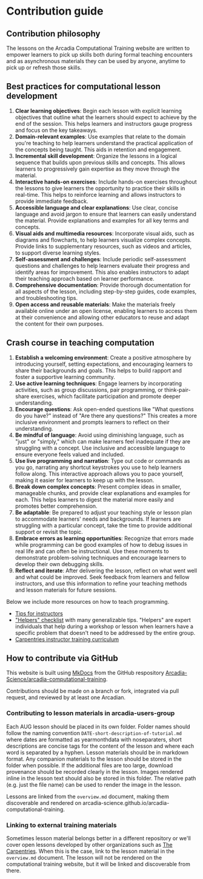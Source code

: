 # Contribution guide

## Contribution philosophy

The lessons on the Arcadia Computational Training website are written to empower learners to pick up skills both during formal teaching encounters and as asynchronous materials they can be used by anyone, anytime to pick up or refresh those skills. 

## Best practices for computational lesson development

1. **Clear learning objectives**: Begin each lesson with explicit learning objectives that outline what the learners should expect to achieve by the end of the session. This helps learners and instructors gauge progress and focus on the key takeaways.
2. **Domain-relevant examples**: Use examples that relate to the domain you're teaching to help learners understand the practical application of the concepts being taught. This aids in retention and engagement.
3. **Incremental skill development**: Organize the lessons in a logical sequence that builds upon previous skills and concepts. This allows learners to progressively gain expertise as they move through the material.
4. **Interactive hands-on exercises**: Include hands-on exercises throughout the lessons to give learners the opportunity to practice their skills in real-time. This helps to reinforce learning and allows instructors to provide immediate feedback.
5. **Accessible language and clear explanations**: Use clear, concise language and avoid jargon to ensure that learners can easily understand the material. Provide explanations and examples for all key terms and concepts.
6. **Visual aids and multimedia resources**: Incorporate visual aids, such as diagrams and flowcharts, to help learners visualize complex concepts. Provide links to supplementary resources, such as videos and articles, to support diverse learning styles.
7. **Self-assessment and challenges**: Include periodic self-assessment questions and challenges to help learners evaluate their progress and identify areas for improvement. This also enables instructors to adapt their teaching approach based on learner performance.
8. **Comprehensive documentation**: Provide thorough documentation for all aspects of the lesson, including step-by-step guides, code examples, and troubleshooting tips.
9. **Open access and reusable materials**: Make the materials freely available online under an open license, enabling learners to access them at their convenience and allowing other educators to reuse and adapt the content for their own purposes.

## Crash course in teaching computation

1. **Establish a welcoming environment**: Create a positive atmosphere by introducing yourself, setting expectations, and encouraging learners to share their backgrounds and goals. This helps to build rapport and foster a supportive learning community.
2. **Use active learning techniques**: Engage learners by incorporating activities, such as group discussions, pair programming, or think-pair-share exercises, which facilitate participation and promote deeper understanding.
3. **Encourage questions**: Ask open-ended questions like "What questions do you have?" instead of "Are there any questions?" This creates a more inclusive environment and prompts learners to reflect on their understanding.
4. **Be mindful of language**: Avoid using diminishing language, such as "just" or "simply," which can make learners feel inadequate if they are struggling with a concept. Use inclusive and accessible language to ensure everyone feels valued and included.
5. **Use live programming and narration**: Type out code or commands as you go, narrating any shortcut keystrokes you use to help learners follow along. This interactive approach allows you to pace yourself, making it easier for learners to keep up with the lesson.
6. **Break down complex concepts**: Present complex ideas in smaller, manageable chunks, and provide clear explanations and examples for each. This helps learners to digest the material more easily and promotes better comprehension.
7. **Be adaptable**: Be prepared to adjust your teaching style or lesson plan to accommodate learners' needs and backgrounds. If learners are struggling with a particular concept, take the time to provide additional support or revisit the topic.
8. **Embrace errors as learning opportunities**: Recognize that errors made while programming can be good examples of how to debug issues in real life and can often be instructional. Use these moments to demonstrate problem-solving techniques and encourage learners to develop their own debugging skills.
9. **Reflect and iterate**: After delivering the lesson, reflect on what went well and what could be improved. Seek feedback from learners and fellow instructors, and use this information to refine your teaching methods and lesson materials for future sessions.

Below we include more resources on how to teach programming.

* [Tips for instructors](https://docs.carpentries.org/topic_folders/hosts_instructors/instructor_tips.html)
* ["Helpers" checklist](https://docs.carpentries.org/topic_folders/hosts_instructors/hosts_instructors_checklist.html#helper-checklist) with many generalizable tips. "Helpers" are expert individuals that help during a workshop or lesson when learners have a specific problem that doesn't need to be addressed by the entire group.
* [Carpentries instructor training curriculum](https://carpentries.github.io/instructor-training/)

## How to contribute via GitHub

This website is built using [MkDocs](https://www.mkdocs.org/) from the GitHub respository [Arcadia-Science/arcadia-computational-training](https://github.com/Arcadia-Science/arcadia-computational-training).

Contributions should be made on a branch or fork, integrated via pull request, and reviewed by at least one Arcadian.

### Contributing to lesson materials in arcadia-users-group

Each AUG lesson should be placed in its own folder. 
Folder names should follow the naming convention `DATE-short-description-of-tutorial.md` where dates are formatted as yearmonthdata with noseparaters, short descriptions are concise tags for the content of the lesson and where each word is separated by a hyphen.
Lesson materials should be in markdown format.
Any companion materials to the lesson should be stored in the folder when possible.
If the additional files are too large, download provenance should be recorded clearly in the lesson.
Images rendered inline in the lesson text should also be stored in this folder.
The relative path (e.g. just the file name) can be used to render the image in the lesson.

Lessons are linked from the `overview.md` document, making them discoverable and rendered on arcadia-science.github.io/arcadia-computational-training.

### Linking to external training materials

Sometimes lesson material belongs better in a different repository or we'll cover open lessons developed by other organizations such as [The Carpentries](https://carpentries.org/).
When this is the case, link to the lesson material in the `overview.md` document.
The lesson will not be rendered on the computational training website, but it will be linked and discoverable from there.
